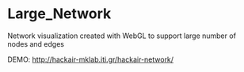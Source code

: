 # Large_Network

Network visualization created with WebGL to support large number of nodes and edges

DEMO: http://hackair-mklab.iti.gr/hackair-network/
